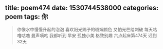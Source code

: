 title: poem474
date: 1530744538000
categories: poem
tags: 你
---
> 你像水中慢慢升起的泡泡
喜欢阳光赐予的斑斓颜色
又怕光芒给刺破
每天咕噜咕噜
曼声嘀咕
我都听到
早安
孤独小美
格致别趣
六点起床第474天 迟到32天